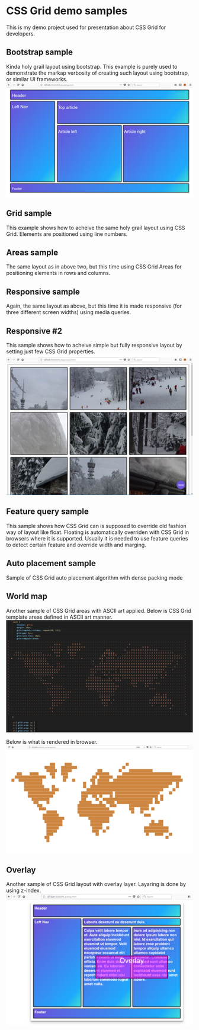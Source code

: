 # CSS Grid demo samples
This is my demo project used for presentation about CSS Grid for developers. 

## Bootstrap sample
Kinda holy grail layout using bootstrap. This example is purely used to demonstrate the markap verbosity of creating such layout using bootstrap, or similar UI frameworks.
![alt text](https://raw.githubusercontent.com/josipklaric/css-grid/master/images/screens/HolyGrailLayout.png)

## Grid sample
This example shows how to acheive the same holy grail layout using CSS Grid. Elements are positioned using line numbers.

## Areas sample
The same layout as in above two, but this time using CSS Grid Areas for positioning elements in rows and columns.

## Responsive sample
Again, the same layout as above, but this time it is made responsive (for three different screen widths) using media queries.

## Responsive #2
This sample shows how to acheive simple but fully responsive layout by setting just few CSS Grid properties.
![alt text](https://raw.githubusercontent.com/josipklaric/css-grid/master/images/screens/CssGridResponsive.png)

## Feature query sample
This sample shows how CSS Grid can is supposed to override old fashion way of layout like float. Floating is automatically overriden with CSS Grid in browsers where it is supported. Usually it is needed to use feature queries to detect certain feature and override width and marging.

## Auto placement sample
Sample of CSS Grid auto placement algorithm with dense packing mode

## World map
Another sample of CSS Grid areas with ASCII art applied. Below is CSS Grid template areas defined in ASCII art manner. 
![alt text](https://raw.githubusercontent.com/josipklaric/css-grid/master/images/screens/WorldMap_css.png)

Below is what is rendered in browser. 
![alt text](https://raw.githubusercontent.com/josipklaric/css-grid/master/images/screens/WorldMap.png)

## Overlay
Another sample of CSS Grid layout with overlay layer. Layaring is done by using z-index.
![alt text](https://raw.githubusercontent.com/josipklaric/css-grid/master/images/screens/CssGridOverlay.png)
